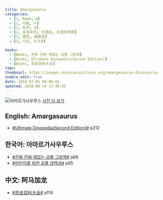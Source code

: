 ```yaml
---
title: Amargasaurus
categories:
  - [1, Name, A]
  - [1, 이름, ㅇ]
  - [1, 名字, A]
  - [2, 生存年代, 白垩纪, 白垩纪早期]
  - [3, 食性, 植食性]
  - [3, 식성, 초식성]

books:
  - [Books, 진짜 진짜 재밌는 공룡 그림책]
  - [Books, Ultimate Dinopedia(Second Edition)]
  - [Books, 恐龙百科大全]
tags:
thumbnail: https://images.dinosaurpictures.org/amargasaurus-dinosaurios-coleccion-d4-1_fa7b.jpg
enable_edit: true
date: 2018-07-01 09:00:01
updated: 2018-08-14 15:36:35
---
```


![아마르가사우루스](https://images.dinosaurpictures.org/amargasaurus-dinosaurios-coleccion-d4-1_fa7b.jpg)
[사진 더 보기](https://dinosaurpictures.org/Amargasaurus-pictures)

## English: Amargasaurus

- [#Ultimate Dinopedia(Second Edition)#](/books/p/86d06d1161eb1684c26079a0348b5931/) p212

## 한국어: 아마르가사우루스

- [#진짜 진짜 재밌는 공룡 그림책#](/books/p/3289261dc4d846b8a02798617a63ad75/) p66
- [#어린이를 위한 공룡 대백과#](/books/p/f60f989c24559d39cb141e73aa0754c0/) p65

## 中文: 阿马加龙

- [#恐龙百科大全#](/books/p/6cd4e752e2119c63c607be6bb97d17aa/) p114
